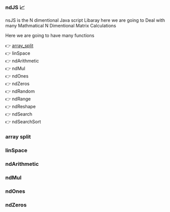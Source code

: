 ### ndJS :chart_with_upwards_trend:


nsJS is the N dimentional Java script Libaray here we are going to Deal with many Mathmatical N Dimentional Matrix Calculations

Here we are going to have many functions


:point_right: [array_split](https://github.com/saichandrareddy1/OxygenJS/blob/master/Docs/LinalgJS.md)                                                                
:point_right: linSpace                                                          
:point_right: ndArithmetic                                                                       
:point_right: ndMul                                                                       
:point_right: ndOnes                                                            
:point_right: ndZeros                                                             
:point_right: ndRandom                                                    
:point_right: ndRange                                                                      
:point_right: ndReshape                                                   
:point_right: ndSearch                                                                    
:point_right: ndSearchSort  


### array split


### linSpace


### ndArithmetic


### ndMul

### ndOnes

### ndZeros